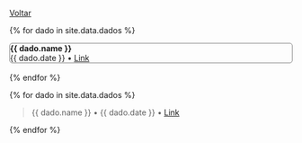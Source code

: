 [Voltar](./index.md)

{% for dado in site.data.dados %}

  <div style="border: 0.5px solid grey;border-radius: 5px;">
    <strong>{{ dado.name }}</strong><br>
    {{ dado.date }} • <a href="{{ dado.link }}" target="_blank">Link</a>
  </div>
  <br>
{% endfor %}

<br>

{% for dado in site.data.dados %}

> {{ dado.name }} • {{ dado.date }} • <a href="{{ dado.link }}" target="_blank">Link</a><br>

{% endfor %}
